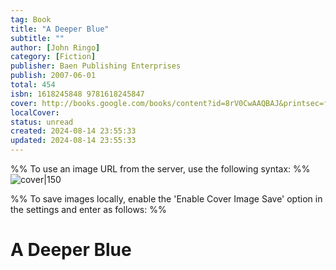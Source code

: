 ```yaml
---
tag: Book
title: "A Deeper Blue"
subtitle: ""
author: [John Ringo]
category: [Fiction]
publisher: Baen Publishing Enterprises
publish: 2007-06-01
total: 454
isbn: 1618245848 9781618245847
cover: http://books.google.com/books/content?id=8rV0CwAAQBAJ&printsec=frontcover&img=1&zoom=1&edge=curl&source=gbs_api
localCover: 
status: unread
created: 2024-08-14 23:55:33
updated: 2024-08-14 23:55:33
---
```


%% To use an image URL from the server, use the following syntax: %%
![cover|150](http://books.google.com/books/content?id=8rV0CwAAQBAJ&printsec=frontcover&img=1&zoom=1&edge=curl&source=gbs_api)

%% To save images locally, enable the 'Enable Cover Image Save' option in the settings and enter as follows: %%


# A Deeper Blue